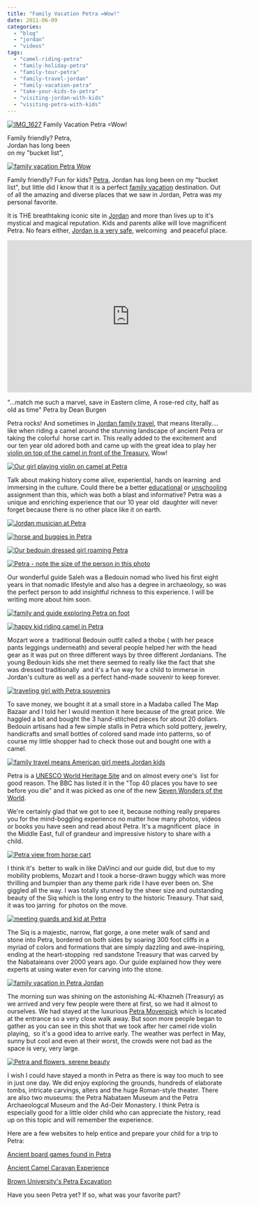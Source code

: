 ```yaml
---
title: "Family Vacation Petra =Wow!"
date: 2011-06-09
categories: 
  - "blog"
  - "jordan"
  - "videos"
tags: 
  - "camel-riding-petra"
  - "family-holiday-petra"
  - "family-tour-petra"
  - "family-travel-jordan"
  - "family-vacation-petra"
  - "take-your-kids-to-petra"
  - "visiting-jordan-with-kids"
  - "visiting-petra-with-kids"
---
```


[![IMG_1627](https://pub-ac94b3f306b24c0dba4238943c97f2e1.r2.dev/6a00e5502a95078833015432e40fef970c.jpg "IMG_1627")](https://pub-ac94b3f306b24c0dba4238943c97f2e1.r2.dev/6a00e5502a95078833015432e40fef970c.jpg) Family Vacation Petra =Wow!

Family friendly? Petra,  
Jordan has long been  
on my "bucket list",

<!--more-->

[![family vacation Petra Wow](https://pub-ac94b3f306b24c0dba4238943c97f2e1.r2.dev/6a00e5502a9507883301538f10284a970b.jpg "family vacation Petra Wow")](https://pub-ac94b3f306b24c0dba4238943c97f2e1.r2.dev/6a00e5502a9507883301538f10284a970b.jpg)

Family friendly? Fun for kids? [Petra](http://en.wikipedia.org/wiki/Petra "Petra"), Jordan has long been on my "bucket list", but little did I know that it is a perfect [family vacation](http://soultravelers3new.local/2011/05/jordan-tourismsmartest-.html#more "Jordan family vacation") destination. Out of all the amazing and diverse places that we saw in Jordan, Petra was my personal favorite.  
  
It is THE breathtaking iconic site in [Jordan](http://en.wikipedia.org/wiki/Jordan "Jordan") and more than lives up to it's mystical and magical reputation. Kids and parents alike will love magnificent Petra. No fears either, [Jordan is a very safe](http://soultravelers3new.local/2011/05/jordan-family-travel-is-it-safe.html "jordan is safe for family travel"), welcoming  and peaceful place.  
  
  

<iframe src="http://www.youtube.com/embed/Vobwwib8dic?rel=0" frameborder="0" height="349" width="560"></iframe>

  
  
"...match me such a marvel, save in Eastern clime, A rose-red city, half as old as time" Petra by Dean Burgen  
  
Petra rocks! And sometimes in [Jordan family travel](http://soultravelers3new.local/2011/06/cooking-at-four-seasons-amman.html "jordan family travel"), that means literally.... like when riding a camel around the stunning landscape of ancient Petra or taking the colorful  horse cart in. This really added to the excitement and our ten year old adored both and came up with the great idea to play her [violin on top of the camel in front of the Treasury.](http://www.youtube.com/watch?v=Vobwwib8dic "girl on camel playing violin in Petra ") Wow!  
  
[![Our girl playing violin on camel at Petra](https://pub-ac94b3f306b24c0dba4238943c97f2e1.r2.dev/6a00e5502a95078833014e8903cab8970d.jpg "Our girl playing violin on camel at Petra")](https://pub-ac94b3f306b24c0dba4238943c97f2e1.r2.dev/6a00e5502a95078833014e8903cab8970d.jpg)  
  
  
  
Talk about making history come alive, experiential, hands on learning  and immersing in the culture. Could there be a better [educational](http://soultravelers3new.local/2010/03/long-term-family-travel-homeschool-roadschool-world-school-digitalnomad-lifestyle-design-virtual-.html "education while traveling") or [unschooling](http://soultravelers3new.local/2010/04/family-travel-homeschool-education-global-students-lifestyle-design-location-independent-4hww-around.html "unschooling travel") assignment than this, which was both a blast and informative? Petra was a unique and enriching experience that our 10 year old  daughter will never forget because there is no other place like it on earth.  
  
[![Jordan musician at Petra](https://pub-ac94b3f306b24c0dba4238943c97f2e1.r2.dev/6a00e5502a95078833015432e45950970c.jpg "Jordan musician at Petra")](https://pub-ac94b3f306b24c0dba4238943c97f2e1.r2.dev/6a00e5502a95078833015432e45950970c.jpg)  
  
  
  
[![horse and buggies in Petra](https://pub-ac94b3f306b24c0dba4238943c97f2e1.r2.dev/6a00e5502a95078833014e89045268970d.jpg "horse and buggies in Petra")](https://pub-ac94b3f306b24c0dba4238943c97f2e1.r2.dev/6a00e5502a95078833014e89045268970d.jpg)

[![Our bedouin dressed girl roaming Petra](https://pub-ac94b3f306b24c0dba4238943c97f2e1.r2.dev/6a00e5502a95078833014e890457ac970d.jpg "Our bedouin dressed girl roaming Petra")](https://pub-ac94b3f306b24c0dba4238943c97f2e1.r2.dev/6a00e5502a95078833014e890457ac970d.jpg)

[![Petra - note the size of the person in this photo](https://pub-ac94b3f306b24c0dba4238943c97f2e1.r2.dev/6a00e5502a95078833015432e454af970c.jpg "Petra - note the size of the person in this photo")](https://pub-ac94b3f306b24c0dba4238943c97f2e1.r2.dev/6a00e5502a95078833015432e454af970c.jpg)

Our wonderful guide Saleh was a Bedouin nomad who lived his first eight years in that nomadic lifestyle and also has a degree in archaeology, so was the perfect person to add insightful richness to this experience. I will be writing more about him soon.  
  
[![family and guide exploring Petra on foot](https://pub-ac94b3f306b24c0dba4238943c97f2e1.r2.dev/6a00e5502a95078833014e8904a64c970d.jpg "family and guide exploring Petra on foot")](https://pub-ac94b3f306b24c0dba4238943c97f2e1.r2.dev/6a00e5502a95078833014e8904a64c970d.jpg)

[![happy kid riding camel in Petra](https://pub-ac94b3f306b24c0dba4238943c97f2e1.r2.dev/6a00e5502a95078833015432e4cc57970c.jpg "happy kid riding camel in Petra")](https://pub-ac94b3f306b24c0dba4238943c97f2e1.r2.dev/6a00e5502a95078833015432e4cc57970c.jpg)  
  
  
  
  
Mozart wore a  traditional Bedouin outfit called a thobe ( with her peace pants leggings underneath) and several people helped her with the head gear as it was put on three different ways by three different Jordanians. The young Bedouin kids she met there seemed to really like the fact that she was dressed traditionally  and it's a fun way for a child to immerse in Jordan's culture as well as a perfect hand-made souvenir to keep forever.  
  
[![traveling girl with Petra souvenirs ](https://pub-ac94b3f306b24c0dba4238943c97f2e1.r2.dev/6a00e5502a95078833014e8904a8c2970d.jpg "traveling girl with Petra souvenirs ")](https://pub-ac94b3f306b24c0dba4238943c97f2e1.r2.dev/6a00e5502a95078833014e8904a8c2970d.jpg)  
  
  
  
To save money, we bought it at a small store in a Madaba called The Map Bazaar and I told her I would mention it here because of the great price. We haggled a bit and bought the 3 hand-stitched pieces for about 20 dollars. Bedouin artisans had a few simple stalls in Petra which sold pottery, jewelry, handicrafts and small bottles of colored sand made into patterns, so of course my little shopper had to check those out and bought one with a camel.  
  
  
[![family travel means American girl meets Jordan kids](https://pub-ac94b3f306b24c0dba4238943c97f2e1.r2.dev/6a00e5502a95078833014e8904503f970d.jpg "family travel means American girl meets Jordan kids")](https://pub-ac94b3f306b24c0dba4238943c97f2e1.r2.dev/6a00e5502a95078833014e8904503f970d.jpg)  
  
  
  
Petra is a [UNESCO World Heritage Site](http://www.unesco.org/new/en/unesco/ "UNesco") and on almost every one's  list for good reason. The BBC has listed it in the "Top 40 places you have to see before you die" and it was picked as one of the new [Seven Wonders of the World](http://en.wikipedia.org/wiki/New_Seven_Wonders_of_the_World "7 wonders of the world").  
  
We're certainly glad that we got to see it, because nothing really prepares you for the mind-boggling experience no matter how many photos, videos or books you have seen and read about Petra. It's a magnificent  place  in the Middle East, full of grandeur and impressive history to share with a child.  
  
[![Petra view from horse cart](https://pub-ac94b3f306b24c0dba4238943c97f2e1.r2.dev/6a00e5502a95078833014e8904cbdd970d.jpg "Petra view from horse cart")](https://pub-ac94b3f306b24c0dba4238943c97f2e1.r2.dev/6a00e5502a95078833014e8904cbdd970d.jpg)  
  
I think it's  better to walk in like DaVinci and our guide did, but due to my mobility problems, Mozart and I took a horse-drawn buggy which was more thrilling and bumpier than any theme park ride I have ever been on. She giggled all the way. I was totally stunned by the sheer size and outstanding beauty of the Siq which is the long entry to the historic Treasury. That said, it was too jarring  for photos on the move.  
  
[![meeting guards and kid at Petra](https://pub-ac94b3f306b24c0dba4238943c97f2e1.r2.dev/6a00e5502a9507883301538f119197970b.jpg "meeting guards and kid at Petra")](https://pub-ac94b3f306b24c0dba4238943c97f2e1.r2.dev/6a00e5502a9507883301538f119197970b.jpg)  
  
The Siq is a majestic, narrow, flat gorge, a one meter walk of sand and stone into Petra, bordered on both sides by soaring 300 foot cliffs in a myriad of colors and formations that are simply dazzling and awe-inspiring, ending at the heart-stopping  red sandstone Treasury that was carved by the Nabataieans over 2000 years ago. Our guide explained how they were experts at using water even for carving into the stone.

  
[![family vacation in Petra Jordan](https://pub-ac94b3f306b24c0dba4238943c97f2e1.r2.dev/6a00e5502a95078833014e8904d6f2970d.jpg "family vacation in Petra Jordan")](https://pub-ac94b3f306b24c0dba4238943c97f2e1.r2.dev/6a00e5502a95078833014e8904d6f2970d.jpg)  
  
  
The morning sun was shining on the astonishing AL-Khazneh (Treasury) as we arrived and very few people were there at first, so we had it almost to ourselves. We had stayed at the luxurious [Petra Movenpick](http://www.moevenpick-hotels.com/en/pub/your_hotels/worldmap/petra/overview.cfm  "movenpick petra hotel") which is located at the entrance so a very close walk away. But soon more people began to gather as you can see in this shot that we took after her camel ride violin playing,  so it's a good idea to arrive early. The weather was perfect in May, sunny but cool and even at their worst, the crowds were not bad as the space is very, very large.  
  
[![Petra and flowers, serene beauty](https://pub-ac94b3f306b24c0dba4238943c97f2e1.r2.dev/6a00e5502a9507883301538f11be93970b.jpg "Petra and flowers, serene beauty")](https://pub-ac94b3f306b24c0dba4238943c97f2e1.r2.dev/6a00e5502a9507883301538f11be93970b.jpg)  
  
  
  
I wish I could have stayed a month in Petra as there is way too much to see in just one day. We did enjoy exploring the grounds, hundreds of elaborate tombs, intricate carvings, alters and the huge Roman-style theater. There are also two museums: the Petra Nabataen Museum and the Petra Archaeologcal Museum and the Ad-Deir Monastery. I think Petra is especially good for a little older child who can appreciate the history, read up on this topic and will remember the experience.  
  
Here are a few websites to help entice and prepare your child for a trip to Petra:  
  
[Ancient board games found in Petra](http://nabataea.net/gameskids.html "ancient board games found in Petra")  
  
[Ancient Camel Caravan Experience](http://nabataea.net/camelc.html "camel caravan experience")  
  
[Brown University's Petra Excavation](http://www.brown.edu/Departments/Joukowsky_Institute/Petra/ "petra excavation")  
  
  
Have you seen Petra yet? If so, what was your favorite part?
